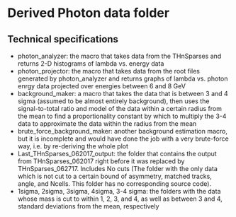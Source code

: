 # Derived Photon data folder
## Technical specifications
- photon_analyzer: the macro that takes data from the THnSparses and returns 2-D histograms of lambda vs. energy data
- photon_projector: the macro that takes data from the root files generated by photon_analyzer and returns graphs of lambda vs. photon enrgy data projected over energies between 6 and 8 GeV
- background_maker: a macro that takes the data that is between 3 and 4 sigma (assumed to be almost entirely background), then uses the signal-to-total ratio and model of the data within a certain radius from the mean to find a proportionality constant by which to multiply the 3-4 data to approximate the data within the radius from the mean
- brute_force_background_maker: another background estimation macro, but it is incomplete and would have done the job with a very brute-force way, i.e. by re-deriving the whole plot
- Last_THnSparses_062017_output: the folder that contains the output from THnSparses_062017 right before it was replaced by THnSparses_062717. Includes No cuts (The folder with the only data which is not cut to a certain bound of asymmetry, matched tracks, angle, and Ncells. This folder has no corresponding source code). 
- 1sigma, 2sigma, 3sigma, 4sigma, 3-4 sigma: the folders with the data whose mass is cut to within 1, 2, 3, and 4, as well as between 3 and 4, standard deviations from the mean, respectively
